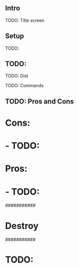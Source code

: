 ## Intro

TODO: Title screen

## Setup

TODO:

## TODO:

TODO: Gist

TODO: Commands

## TODO: Pros and Cons

# Cons:
# - TODO:

# Pros:
# - TODO:

###########
# Destroy #
###########

# TODO:
